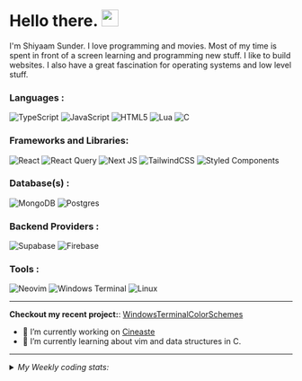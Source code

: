 # Hello there. <img src="https://raw.githubusercontent.com/MartinHeinz/MartinHeinz/master/wave.gif" width="30px" height="30px" />
I'm Shiyaam Sunder. I love programming and movies. Most of my time is spent in front of a screen learning and programming new stuff. I like to build websites. I also have a great fascination for operating systems and low level stuff.


### Languages :

![TypeScript](https://img.shields.io/badge/typescript-%23007ACC.svg?style=for-the-badge&logo=typescript&logoColor=white)
![JavaScript](https://img.shields.io/badge/javascript-%23323330.svg?style=for-the-badge&logo=javascript&logoColor=%23F7DF1E)
![HTML5](https://img.shields.io/badge/html5-%23E34F26.svg?style=for-the-badge&logo=html5&logoColor=white)
![Lua](https://img.shields.io/badge/lua-%232C2D72.svg?style=for-the-badge&logo=lua&logoColor=white)
![C](https://img.shields.io/badge/c-%2300599C.svg?style=for-the-badge&logo=c%2B%2B&logoColor=white)

### Frameworks and Libraries: 

![React](https://img.shields.io/badge/react-%2320232a.svg?style=for-the-badge&logo=react&logoColor=%2361DAFB)
![React Query](https://img.shields.io/badge/-React%20Query-FF4154?style=for-the-badge&logo=react%20query&logoColor=white)
![Next JS](https://img.shields.io/badge/Next-white?style=for-the-badge&logo=next.js&logoColor=black)
![TailwindCSS](https://img.shields.io/badge/tailwindcss-%2338B2AC.svg?style=for-the-badge&logo=tailwind-css&logoColor=white)
![Styled Components](https://img.shields.io/badge/styled--components-DB7093?style=for-the-badge&logo=styled-components&logoColor=white)

### Database(s) :
![MongoDB](https://img.shields.io/badge/MongoDB-%234ea94b.svg?style=for-the-badge&logo=mongodb&logoColor=white)
![Postgres](https://img.shields.io/badge/postgres-%23316192.svg?style=for-the-badge&logo=postgresql&logoColor=white)

### Backend Providers : 
![Supabase](https://img.shields.io/badge/Supabase-3ECF8E?style=for-the-badge&logo=supabase&logoColor=white)
![Firebase](https://img.shields.io/badge/firebase-%23039BE5.svg?style=for-the-badge&logo=firebase)

### Tools : 

![Neovim](https://img.shields.io/badge/NeoVim-%2357A143.svg?&style=for-the-badge&logo=neovim&logoColor=white)
![Windows Terminal](https://img.shields.io/badge/Windows%20Terminal-%234D4D4D.svg?style=for-the-badge&logo=windows-terminal&logoColor=white)
![Linux](https://img.shields.io/badge/Linux-FCC624?style=for-the-badge&logo=linux&logoColor=black)

---
**Checkout my recent project:**: [WindowsTerminalColorSchemes](http://github.com/shiyaamsunder/windows-terminal-colorschemes)

- 🔭 I’m currently working on [Cineaste](https://github.com/shiyaamsunder/cineaste)
- 🌱 I’m currently learning about vim and data structures in C.
---


<details>
<summary><em>My Weekly coding stats:</em></summary>


<!--START_SECTION:waka-->

```text
TypeScript   3 mins          ████████████████████████▒   97.39 %
Bash         0 secs          ▓░░░░░░░░░░░░░░░░░░░░░░░░   02.61 %
```

<!--END_SECTION:waka-->
</details>


